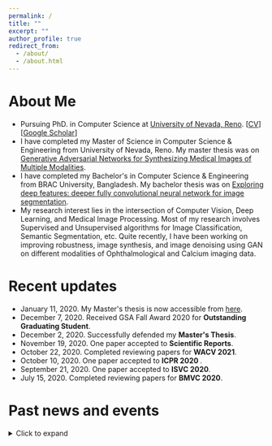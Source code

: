 ```yaml
---
permalink: /
title: ""
excerpt: ""
author_profile: true
redirect_from: 
  - /about/
  - /about.html
---
```


# About Me
* Pursuing PhD. in Computer Science at [University of Nevada, Reno](https://www.unr.edu/). [[CV](https://sharifamit.com/files/Sharif_Amit_Kamran_CV_2020.pdf)] [[Google Scholar](https://scholar.google.com/citations?user=DW0hlZsAAAAJ)]
* I have completed my Master of Science in Computer Science & Engineering from University of Nevada, Reno. My master thesis was on [Generative Adversarial Networks for Synthesizing Medical Images of Multiple Modalities](https://scholarworks.unr.edu/handle/11714/7712).
* I have completed my Bachelor's in Computer Science & Engineering from BRAC University, Bangladesh. My bachelor thesis was on [Exploring deep features: deeper fully convolutional neural network for image segmentation](http://dspace.bracu.ac.bd/xmlui/handle/10361/8112).
* My research interest lies in the intersection of Computer Vision, Deep Learning, and Medical Image Processing. Most of my research involves Supervised and Unsupervised algorithms for Image Classification, Semantic Segmentation, etc. Quite recently, I have been working on improving robustness, image synthesis, and image denoising using GAN on different modalities of Ophthalmological and Calcium imaging data.

# Recent updates
* January 11, 2020. My Master's thesis is now accessible from [here](https://scholarworks.unr.edu/handle/11714/7712).
* December 7, 2020. Received GSA Fall Award 2020 for <b>Outstanding Graduating Student</b>. 
* December 2, 2020. Successfully defended my <b>Master's Thesis</b>.
* November 19, 2020. One paper accepted to <b>Scientific Reports</b>.
* October 22, 2020. Completed reviewing papers for <b>WACV 2021</b>.
* October 10, 2020. One paper accepted to <b> ICPR 2020 </b>.
* September 21, 2020. One paper accepted to <b>ISVC 2020</b>.
* July 15, 2020. Completed reviewing papers for <b>BMVC 2020</b>.



# Past news and events
<details>
  <summary> Click to expand</summary>
  
  * June 12, 2020. One paper accepted to <b>Cell Calcium</b>.
  * May 15, 2020. One paper accepted to <b>IEEE ICIP 2020</b>.
  * April 26, 2020. Book chapter accepted to <b>Deep Learning Applications, Volume 2</b>.
  * December 19, 2019. We organized [Bengali.AI Computer Vision Challenge 2019](https://www.kaggle.com/c/bengaliai-cv19) with Kaggle on <b>Bengali.AI Handwritten Grapheme Classification</b>.
  * September 11, 2019. One paper accepted to <b>IEEE ICMLA 2019</b>.
  * August 1, 2019. Joining University of Nevada, Reno as a Graduate Student.
  * June 30, 2019. I left my position as a Researcher from Center for Cognitive Skill Enhancement, IUB.
  * June 30, 2019. I left SkinIQ Inc.
  * October 28, 2018. One paper accepted to <b>ICCIT 2018</b>.
  * July 23, 2018. One paper accepted to <b>SAIN 2018</b>.
  * July 6, 2018. Took an interactive session on <b>What comes after AI ?</b> at Bengali.AI CV Challange 2018 Finale and Community Meetup.
  * June 16, 2018. We organized [Bengali.AI Computer Challenge 2018](https://www.kaggle.com/c/numta) on <b>NumtaDB: Bengali Handwritten Digits</b> data-set.
  * June 1, 2018. Took a hands on workshop on <b>Deep Learning for Computer Vision</b> at IUB.
  * May 1, 2018. I joined [SkinIQ Inc.](https://www.skiniqinc.com/) as a part-time Deep Learning engineer, working remotly from Bangladesh.
  * April 1, 2018. We co-founded [Bengali.AI](https://people.bengali.ai/) with some awesome group of people.
  * July 7, 2017. Our model scored meanIOU 69% in "Semantic Segmentation" category of Pascal VOC 2012 challenge.
  * June 21, 2017. Took a workshop on <b>Advanced Micro Controller Programming for Deep Learning</b>.
  * May 15, 2017. I joined Center for Cognitive Skill Enhancement, IUB as a Researcher.
  * April 30, 2017. I finished my Bachelors in Computer Science degree from BRAC University.
  * April 4, 2017. Our model scored meanIOU 68.1% in "Semantic Segmentation" category of Pascal VOC 2012 challenge.
</details>
